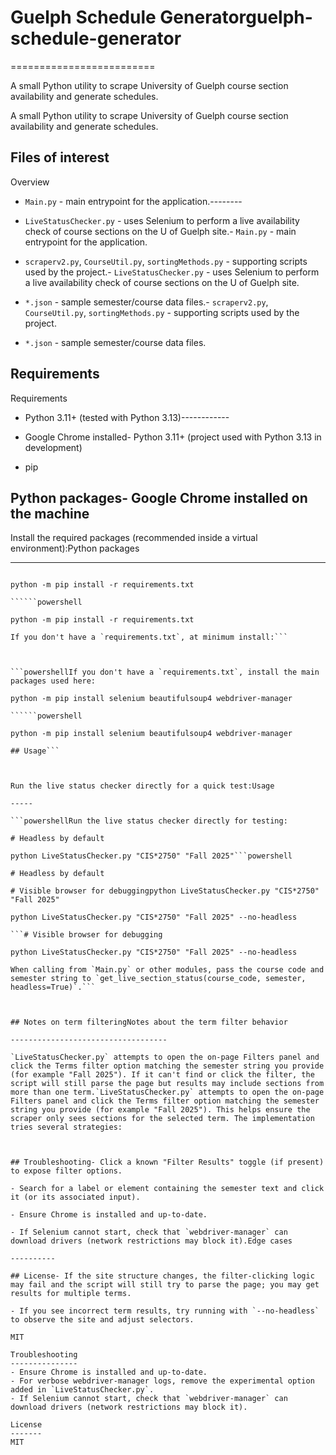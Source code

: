 # Guelph Schedule Generatorguelph-schedule-generator

=========================

A small Python utility to scrape University of Guelph course section availability and generate schedules.

A small Python utility to scrape University of Guelph course section availability and generate schedules.

## Files of interest

Overview

- `Main.py` - main entrypoint for the application.--------

- `LiveStatusChecker.py` - uses Selenium to perform a live availability check of course sections on the U of Guelph site.- `Main.py` - main entrypoint for the application.

- `scraperv2.py`, `CourseUtil.py`, `sortingMethods.py` - supporting scripts used by the project.- `LiveStatusChecker.py` - uses Selenium to perform a live availability check of course sections on the U of Guelph site.

- `*.json` - sample semester/course data files.- `scraperv2.py`, `CourseUtil.py`, `sortingMethods.py` - supporting scripts used by the project.

- `*.json` - sample semester/course data files.

## Requirements

Requirements

- Python 3.11+ (tested with Python 3.13)------------

- Google Chrome installed- Python 3.11+ (project used with Python 3.13 in development)

- pip

## Python packages- Google Chrome installed on the machine



Install the required packages (recommended inside a virtual environment):Python packages

---------------

```powershellInstall required packages (preferably in a virtual environment):

python -m pip install -r requirements.txt

``````powershell

python -m pip install -r requirements.txt

If you don't have a `requirements.txt`, at minimum install:```



```powershellIf you don't have a `requirements.txt`, install the main packages used here:

python -m pip install selenium beautifulsoup4 webdriver-manager

``````powershell

python -m pip install selenium beautifulsoup4 webdriver-manager

## Usage```



Run the live status checker directly for a quick test:Usage

-----

```powershellRun the live status checker directly for testing:

# Headless by default

python LiveStatusChecker.py "CIS*2750" "Fall 2025"```powershell

# Headless by default

# Visible browser for debuggingpython LiveStatusChecker.py "CIS*2750" "Fall 2025"

python LiveStatusChecker.py "CIS*2750" "Fall 2025" --no-headless

```# Visible browser for debugging

python LiveStatusChecker.py "CIS*2750" "Fall 2025" --no-headless

When calling from `Main.py` or other modules, pass the course code and semester string to `get_live_section_status(course_code, semester, headless=True)`.```



## Notes on term filteringNotes about the term filter behavior

-----------------------------------

`LiveStatusChecker.py` attempts to open the on-page Filters panel and click the Terms filter option matching the semester string you provide (for example "Fall 2025"). If it can't find or click the filter, the script will still parse the page but results may include sections from more than one term.`LiveStatusChecker.py` attempts to open the on-page Filters panel and click the Terms filter option matching the semester string you provide (for example "Fall 2025"). This helps ensure the scraper only sees sections for the selected term. The implementation tries several strategies:



## Troubleshooting- Click a known "Filter Results" toggle (if present) to expose filter options.

- Search for a label or element containing the semester text and click it (or its associated input).

- Ensure Chrome is installed and up-to-date.

- If Selenium cannot start, check that `webdriver-manager` can download drivers (network restrictions may block it).Edge cases

----------

## License- If the site structure changes, the filter-clicking logic may fail and the script will still try to parse the page; you may get results for multiple terms.

- If you see incorrect term results, try running with `--no-headless` to observe the site and adjust selectors.

MIT

Troubleshooting
---------------
- Ensure Chrome is installed and up-to-date.
- For verbose webdriver-manager logs, remove the experimental option added in `LiveStatusChecker.py`.
- If Selenium cannot start, check that `webdriver-manager` can download drivers (network restrictions may block it).

License
-------
MIT
